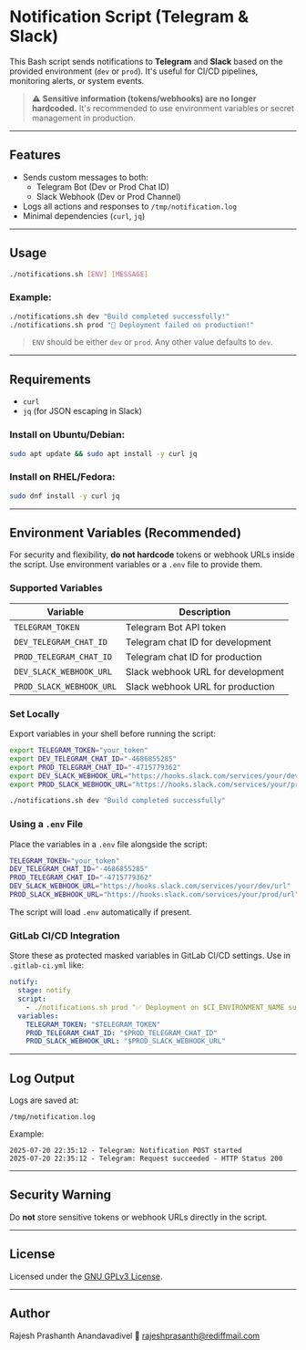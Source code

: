 # Notification Script (Telegram & Slack)

This Bash script sends notifications to **Telegram** and **Slack** based on the provided environment (`dev` or `prod`). It's useful for CI/CD pipelines, monitoring alerts, or system events.

> ⚠️ **Sensitive information (tokens/webhooks) are no longer hardcoded.** It's recommended to use environment variables or secret management in production.

---

## Features

- Sends custom messages to both:
  - Telegram Bot (Dev or Prod Chat ID)
  - Slack Webhook (Dev or Prod Channel)
- Logs all actions and responses to `/tmp/notification.log`
- Minimal dependencies (`curl`, `jq`)

---

## Usage

```bash
./notifications.sh [ENV] [MESSAGE]
````

### Example:

```bash
./notifications.sh dev "Build completed successfully!"
./notifications.sh prod "🚨 Deployment failed on production!"
```

> `ENV` should be either `dev` or `prod`. Any other value defaults to `dev`.

---

## Requirements

* `curl`
* `jq` (for JSON escaping in Slack)

### Install on Ubuntu/Debian:

```bash
sudo apt update && sudo apt install -y curl jq
```

### Install on RHEL/Fedora:

```bash
sudo dnf install -y curl jq
```

---

## Environment Variables (Recommended)

For security and flexibility, **do not hardcode** tokens or webhook URLs inside the script. Use environment variables or a `.env` file to provide them.

### Supported Variables

| Variable                 | Description                       |
| ------------------------ | --------------------------------- |
| `TELEGRAM_TOKEN`         | Telegram Bot API token            |
| `DEV_TELEGRAM_CHAT_ID`   | Telegram chat ID for development  |
| `PROD_TELEGRAM_CHAT_ID`  | Telegram chat ID for production   |
| `DEV_SLACK_WEBHOOK_URL`  | Slack webhook URL for development |
| `PROD_SLACK_WEBHOOK_URL` | Slack webhook URL for production  |

### Set Locally

Export variables in your shell before running the script:

```bash
export TELEGRAM_TOKEN="your_token"
export DEV_TELEGRAM_CHAT_ID="-4686855285"
export PROD_TELEGRAM_CHAT_ID="-4715779362"
export DEV_SLACK_WEBHOOK_URL="https://hooks.slack.com/services/your/dev/url"
export PROD_SLACK_WEBHOOK_URL="https://hooks.slack.com/services/your/prod/url"

./notifications.sh dev "Build completed successfully"
```

### Using a `.env` File

Place the variables in a `.env` file alongside the script:

```bash
TELEGRAM_TOKEN="your_token"
DEV_TELEGRAM_CHAT_ID="-4686855285"
PROD_TELEGRAM_CHAT_ID="-4715779362"
DEV_SLACK_WEBHOOK_URL="https://hooks.slack.com/services/your/dev/url"
PROD_SLACK_WEBHOOK_URL="https://hooks.slack.com/services/your/prod/url"
```

The script will load `.env` automatically if present.

### GitLab CI/CD Integration

Store these as protected masked variables in GitLab CI/CD settings. Use in `.gitlab-ci.yml` like:

```yaml
notify:
  stage: notify
  script:
    - ./notifications.sh prod "✅ Deployment on $CI_ENVIRONMENT_NAME succeeded"
  variables:
    TELEGRAM_TOKEN: "$TELEGRAM_TOKEN"
    PROD_TELEGRAM_CHAT_ID: "$PROD_TELEGRAM_CHAT_ID"
    PROD_SLACK_WEBHOOK_URL: "$PROD_SLACK_WEBHOOK_URL"
```

---

## Log Output

Logs are saved at:

```
/tmp/notification.log
```

Example:

```
2025-07-20 22:35:12 - Telegram: Notification POST started
2025-07-20 22:35:12 - Telegram: Request succeeded - HTTP Status 200
```

---

## Security Warning

Do **not** store sensitive tokens or webhook URLs directly in the script.

---

## License

Licensed under the [GNU GPLv3 License](https://www.gnu.org/licenses/gpl-3.0.html).

---

## Author

Rajesh Prashanth Anandavadivel
📧 [rajeshprasanth@rediffmail.com](mailto:rajeshprasanth@rediffmail.com)
